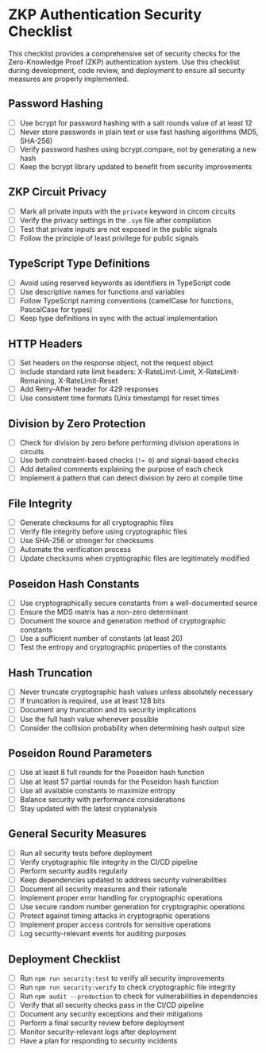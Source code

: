 # ZKP Authentication Security Checklist

This checklist provides a comprehensive set of security checks for the Zero-Knowledge Proof (ZKP) authentication system. Use this checklist during development, code review, and deployment to ensure all security measures are properly implemented.

## Password Hashing

- [ ] Use bcrypt for password hashing with a salt rounds value of at least 12
- [ ] Never store passwords in plain text or use fast hashing algorithms (MD5, SHA-256)
- [ ] Verify password hashes using bcrypt.compare, not by generating a new hash
- [ ] Keep the bcrypt library updated to benefit from security improvements

## ZKP Circuit Privacy

- [ ] Mark all private inputs with the `private` keyword in circom circuits
- [ ] Verify the privacy settings in the `.sym` file after compilation
- [ ] Test that private inputs are not exposed in the public signals
- [ ] Follow the principle of least privilege for public signals

## TypeScript Type Definitions

- [ ] Avoid using reserved keywords as identifiers in TypeScript code
- [ ] Use descriptive names for functions and variables
- [ ] Follow TypeScript naming conventions (camelCase for functions, PascalCase for types)
- [ ] Keep type definitions in sync with the actual implementation

## HTTP Headers

- [ ] Set headers on the response object, not the request object
- [ ] Include standard rate limit headers: X-RateLimit-Limit, X-RateLimit-Remaining, X-RateLimit-Reset
- [ ] Add Retry-After header for 429 responses
- [ ] Use consistent time formats (Unix timestamp) for reset times

## Division by Zero Protection

- [ ] Check for division by zero before performing division operations in circuits
- [ ] Use both constraint-based checks (`!= 0`) and signal-based checks
- [ ] Add detailed comments explaining the purpose of each check
- [ ] Implement a pattern that can detect division by zero at compile time

## File Integrity

- [ ] Generate checksums for all cryptographic files
- [ ] Verify file integrity before using cryptographic files
- [ ] Use SHA-256 or stronger for checksums
- [ ] Automate the verification process
- [ ] Update checksums when cryptographic files are legitimately modified

## Poseidon Hash Constants

- [ ] Use cryptographically secure constants from a well-documented source
- [ ] Ensure the MDS matrix has a non-zero determinant
- [ ] Document the source and generation method of cryptographic constants
- [ ] Use a sufficient number of constants (at least 20)
- [ ] Test the entropy and cryptographic properties of the constants

## Hash Truncation

- [ ] Never truncate cryptographic hash values unless absolutely necessary
- [ ] If truncation is required, use at least 128 bits
- [ ] Document any truncation and its security implications
- [ ] Use the full hash value whenever possible
- [ ] Consider the collision probability when determining hash output size

## Poseidon Round Parameters

- [ ] Use at least 8 full rounds for the Poseidon hash function
- [ ] Use at least 57 partial rounds for the Poseidon hash function
- [ ] Use all available constants to maximize entropy
- [ ] Balance security with performance considerations
- [ ] Stay updated with the latest cryptanalysis

## General Security Measures

- [ ] Run all security tests before deployment
- [ ] Verify cryptographic file integrity in the CI/CD pipeline
- [ ] Perform security audits regularly
- [ ] Keep dependencies updated to address security vulnerabilities
- [ ] Document all security measures and their rationale
- [ ] Implement proper error handling for cryptographic operations
- [ ] Use secure random number generation for cryptographic operations
- [ ] Protect against timing attacks in cryptographic operations
- [ ] Implement proper access controls for sensitive operations
- [ ] Log security-relevant events for auditing purposes

## Deployment Checklist

- [ ] Run `npm run security:test` to verify all security improvements
- [ ] Run `npm run security:verify` to check cryptographic file integrity
- [ ] Run `npm audit --production` to check for vulnerabilities in dependencies
- [ ] Verify that all security checks pass in the CI/CD pipeline
- [ ] Document any security exceptions and their mitigations
- [ ] Perform a final security review before deployment
- [ ] Monitor security-relevant logs after deployment
- [ ] Have a plan for responding to security incidents

